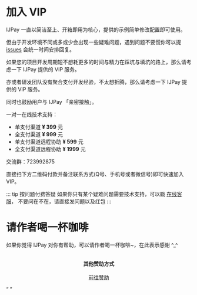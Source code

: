 # 加入 VIP

IJPay 一直以简洁至上、开箱即用为核心，提供的示例简单修改配置即可使用。

但由于开发环境不同或多或少会出现一些疑难问题，遇到问题不要慌你可以提 [issues](https://gitee.com/javen205/IJPay/issues)
会统一时间安排回复。

如果您的项目开发周期短不想耗更多的时间与精力在踩坑与填坑的路上，那么请考虑一下 IJPay 提供的 VIP 服务。

亦或者研发团队没有聚合支付开发经验，不太想折腾，那么请考虑一下 IJPay 提供的 VIP 服务。

同时也鼓励用户与 IJPay 「亲密接触」。

一对一在线技术支持： 

- 单支付渠道 **¥ 399** 元
- 全支付渠道 **¥ 999** 元
- 单支付渠道远程协助 **¥ 599** 元
- 全支付渠道远程协助 **¥ 1999** 元

交流群：723992875

直接扫下方二维码付款并备注联系方式(Q号、手机号或者微信号)即可快速加入 VIP。

::: tip 按问题付费答疑
如果你只有某个疑难问题需要技术支持，可以戳 [在线客服](tencent://message/?uin=572839485&amp;Site=%E5%AE%A2%E6%9C%8D&amp;Menu=yes)，
不要问在不在，请直接发问题以及红包 
:::

 # 请作者喝一杯咖啡
 
   如果你觉得 IJPay 对你有帮助，可以请作者喝一杯咖啡~，在此表示感谢 ^_^
   
 <p align="center">
     <a target="_blank" href="https://github.com/Javen205/donate">
         <img :src="$withBase('/wxpay.jpeg')" width="260px"/>
     </a>
     <a target="_blank" href="https://github.com/Javen205/donate">
        <img :src="$withBase('/wxpay.png')" width="260px"/>
     </a>
     <br/>
     <br/>
     <strong>其他赞助方式</strong>
     <br/>
     <br/>
     <a target="_blank" href="https://github.com/Javen205/donate">前往赞助</a>
 </p>
 
<Q url="tencent://message/?uin=572839485&Site=%E5%AE%A2%E6%9C%8D&Menu=yes" />

 
 
 